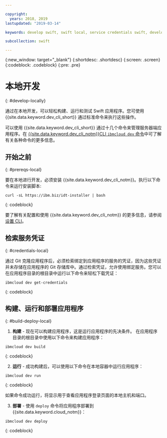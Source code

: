 ```yaml
---

copyright:
  years: 2018, 2019
lastupdated: "2019-03-14"

keywords: develop swift, swift local, service credentials swift, developer tools swift, swift cli, ibmcloud build swift, ibmcloud swift

subcollection: swift

---
```


{:new_window: target="_blank"}
{:shortdesc: .shortdesc}
{:screen: .screen}
{:codeblock: .codeblock}
{:pre: .pre}

# 本地开发
{: #develop-locally}

通过在本地开发，可以轻松构建、运行和测试 Swift 应用程序。您可使用 {{site.data.keyword.dev_cli_short}} 通过标准命令来执行这些操作。 

可以使用 {{site.data.keyword.dev_cli_short}} 通过十几个命令来管理服务器端应用程序。在 [{{site.data.keyword.dev_cli_notm}}CLI `ibmcloud dev` 命令](/docs/cli/idt?topic=cloud-cli-idt-cli#idt-cli)中可了解有关各种命令的更多信息。

## 开始之前
{: #prereqs-local}

要在本地进行开发，必须安装 {{site.data.keyword.dev_cli_notm}}。执行以下命令来运行安装脚本:
```
curl -sL https://ibm.biz/idt-installer | bash
```
{: codeblock}

要了解有关配置和使用 {{site.data.keyword.dev_cli_notm}} 的更多信息，请参阅[设置 CLI](/docs/cli?topic=cloud-cli-ibmcloud-cli#ibmcloud-cli)。

## 检索服务凭证
{: #credentials-local}

通过 Git 克隆应用程序后，必须检索绑定到应用程序的服务的凭证，因为这些凭证并未存储在应用程序的 Git 存储库中。通过检索凭证，允许使用绑定服务。您可以在应用程序目录的根目录中运行以下命令来轻松下载凭证：
```
ibmcloud dev get-credentials
```
{: codeblock}

## 构建、运行和部署应用程序
{: #build-deploy-local}

1. **构建** - 现在可以构建应用程序，这是运行应用程序的先决条件。
  在应用程序目录的根目录中使用以下命令来构建应用程序：
  ```
  ibmcloud dev build
  ```
  {: codeblock}

2. **运行** - 成功构建后，可以使用以下命令在本地容器中运行应用程序：
  ```
  ibmcloud dev run
  ```
  {: codeblock}

  如果命令成功运行，将显示用于查看应用程序登录页面的本地主机和端口。

3. **部署** - 使用 `deploy` 命令将应用程序部署到 {{site.data.keyword.cloud_notm}}：
  ```
  ibmcloud dev deploy
  ```
  {: codeblock}
